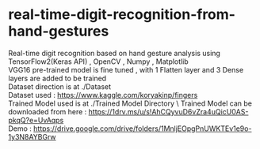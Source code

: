# real-time-digit-recognition-from-hand-gestures
Real-time digit recognition based on hand gesture analysis using TensorFlow2(Keras API) , OpenCV , Numpy , Matplotlib\
VGG16 pre-trained model is fine tuned , with 1 Flatten layer and 3 Dense layers are added to be trained\
Dataset direction is at ./Dataset\
Dataset used : https://www.kaggle.com/koryakinp/fingers \
Trained Model used is at ./Trained Model Directory \ 
Trained Model can be downloaded from here : https://1drv.ms/u/s!AhCQyvuD6vZra4uQicU0AS-pkqQ?e=UvAqps \
Demo : https://drive.google.com/drive/folders/1MnljEOpgPnUWKTEv1e9o-1y3N8AYBGrw
